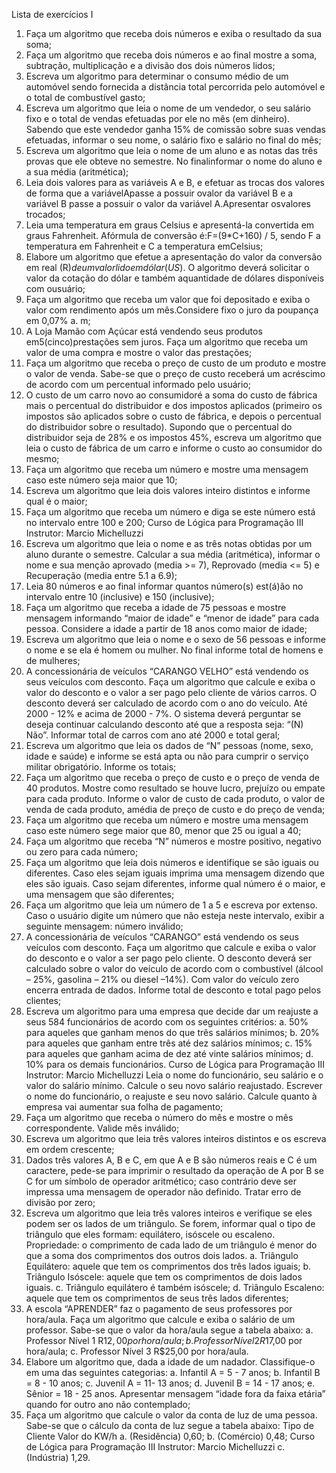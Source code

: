 Lista de exercícios I

1. Faça um algoritmo que receba dois números e exiba o resultado da sua soma;
2. Faça um algoritmo que receba dois números e ao final mostre a soma, subtração, multiplicação e a divisão
   dos dois números lidos;
3. Escreva um algoritmo para determinar o consumo médio de um automóvel sendo fornecida a distância
   total percorrida pelo automóvel e o total de combustível gasto;
4. Escreva um algoritmo que leia o nome de um vendedor, o seu salário fixo e o total de vendas efetuadas
   por ele no mês (em dinheiro). Sabendo que este vendedor ganha 15% de comissão sobre suas vendas
   efetuadas, informar o seu nome, o salário fixo e salário no final do mês;
5. Escreva um algoritmo que leia o nome de um aluno e as notas das três provas que ele obteve no semestre.
   No finalinformar o nome do aluno e a sua média (aritmética);
6. Leia dois valores para as variáveis A e B, e efetuar as trocas dos valores de forma que a variávelApasse a
   possuir ovalor da variável B e a variável B passe a possuir o valor da variável A.Apresentar osvalores
   trocados;
7. Leia uma temperatura em graus Celsius e apresentá-la convertida em graus Fahrenheit. Afórmula de
   conversão é:F=(9*C+160) / 5, sendo F a temperatura em Fahrenheit e C a temperatura emCelsius;
8. Elabore um algoritmo que efetue a apresentação do valor da conversão em real (R$) de um valorlido em
   dólar (US$). O algoritmo deverá solicitar o valor da cotação do dólar e também aquantidade de dólares
   disponíveis com ousuário;
9. Faça um algoritmo que receba um valor que foi depositado e exiba o valor com rendimento após um
   mês.Considere fixo o juro da poupança em 0,07% a. m;
10. A Loja Mamão com Açúcar está vendendo seus produtos em5(cinco)prestações sem juros. Faça um
    algoritmo que receba um valor de uma compra e mostre o valor das prestações;
11. Faça um algoritmo que receba o preço de custo de um produto e mostre o valor de venda. Sabe-se que o
    preço de custo receberá um acréscimo de acordo com um percentual informado pelo usuário;
12. O custo de um carro novo ao consumidoré a soma do custo de fábrica mais o percentual do distribuidor e
    dos impostos aplicados (primeiro os impostos são aplicados sobre o custo de fábrica, e depois o percentual
    do distribuidor sobre o resultado). Supondo que o percentual do distribuidor seja de 28% e os impostos
    45%, escreva um algoritmo que leia o custo de fábrica de um carro e informe o custo ao consumidor do
    mesmo;
13. Faça um algoritmo que receba um número e mostre uma mensagem caso este número seja maior que 10;
14. Escreva um algoritmo que leia dois valores inteiro distintos e informe qual é o maior;
15. Faça um algoritmo que receba um número e diga se este número está no intervalo entre 100 e 200;
    Curso de Lógica para Programação III
    Instrutor: Marcio Michelluzzi
16. Escreva um algoritmo que leia o nome e as três notas obtidas por um aluno durante o semestre. Calcular a
    sua média (aritmética), informar o nome e sua menção aprovado (media >= 7), Reprovado (media <= 5) e
    Recuperação (media entre 5.1 a 6.9);
17. Leia 80 números e ao final informar quantos número(s) est(á)ão no intervalo entre 10 (inclusive) e 150
    (inclusive);
18. Faça um algoritmo que receba a idade de 75 pessoas e mostre mensagem informando “maior de idade” e
    “menor de idade” para cada pessoa. Considere a idade a partir de 18 anos como maior de idade;
19. Escreva um algoritmo que leia o nome e o sexo de 56 pessoas e informe o nome e se ela é homem ou
    mulher. No final informe total de homens e de mulheres;
20. A concessionária de veículos “CARANGO VELHO” está vendendo os seus veículos com desconto. Faça
    um algoritmo que calcule e exiba o valor do desconto e o valor a ser pago pelo cliente de vários carros. O
    desconto deverá ser calculado de acordo com o ano do veículo. Até 2000 - 12% e acima de 2000 - 7%. O
    sistema deverá perguntar se deseja continuar calculando desconto até que a resposta seja: “(N) Não”.
    Informar total de carros com ano até 2000 e total geral;
21. Escreva um algoritmo que leia os dados de “N” pessoas (nome, sexo, idade e saúde) e informe se está apta
    ou não para cumprir o serviço militar obrigatório. Informe os totais;
22. Faça um algoritmo que receba o preço de custo e o preço de venda de 40 produtos. Mostre como resultado
    se houve lucro, prejuízo ou empate para cada produto. Informe o valor de custo de cada produto, o valor
    de venda de cada produto, amédia de preço de custo e do preço de venda;
23. Faça um algoritmo que receba um número e mostre uma mensagem caso este número sege maior que 80,
    menor que 25 ou igual a 40;
24. Faça um algoritmo que receba “N” números e mostre positivo, negativo ou zero para cada número;
25. Faça um algoritmo que leia dois números e identifique se são iguais ou diferentes. Caso eles sejam iguais
    imprima uma mensagem dizendo que eles são iguais. Caso sejam diferentes, informe qual número é o
    maior, e uma mensagem que são diferentes;
26. Faça um algoritmo que leia um número de 1 a 5 e escreva por extenso. Caso o usuário digite um número
    que não esteja neste intervalo, exibir a seguinte mensagem: número inválido;
27. A concessionária de veículos “CARANGO” está vendendo os seus veículos com desconto. Faça um
    algoritmo que calcule e exiba o valor do desconto e o valor a ser pago pelo cliente. O desconto deverá ser
    calculado sobre o valor do veículo de acordo com o combustível (álcool – 25%, gasolina – 21% ou diesel
    –14%). Com valor do veículo zero encerra entrada de dados. Informe total de desconto e total pago pelos
    clientes;
28. Escreva um algoritmo para uma empresa que decide dar um reajuste a seus 584 funcionários de acordo
    com os seguintes critérios:
    a. 50% para aqueles que ganham menos do que três salários mínimos;
    b. 20% para aqueles que ganham entre três até dez salários mínimos;
    c. 15% para aqueles que ganham acima de dez até vinte salários mínimos;
    d. 10% para os demais funcionários.
    Curso de Lógica para Programação III
    Instrutor: Marcio Michelluzzi
    Leia o nome do funcionário, seu salário e o valor do salário mínimo. Calcule o seu novo salário
    reajustado. Escrever o nome do funcionário, o reajuste e seu novo salário. Calcule quanto à empresa
    vai aumentar sua folha de pagamento;
29. Faça um algoritmo que receba o número do mês e mostre o mês correspondente. Valide mês inválido;
30. Escreva um algoritmo que leia três valores inteiros distintos e os escreva em ordem crescente;
31. Dados três valores A, B e C, em que A e B são números reais e C é um caractere, pede-se para imprimir o
    resultado da operação de A por B se C for um símbolo de operador aritmético; caso contrário deve ser
    impressa uma mensagem de operador não definido. Tratar erro de divisão por zero;
32. Escreva um algoritmo que leia três valores inteiros e verifique se eles podem ser os lados de um triângulo.
    Se forem, informar qual o tipo de triângulo que eles formam: equilátero, isóscele ou escaleno.
    Propriedade: o comprimento de cada lado de um triângulo é menor do que a soma dos comprimentos dos
    outros dois lados.
    a. Triângulo Equilátero: aquele que tem os comprimentos dos três lados iguais;
    b. Triângulo Isóscele: aquele que tem os comprimentos de dois lados iguais.
    c. Triângulo equilátero é também isóscele;
    d. Triângulo Escaleno: aquele que tem os comprimentos de seus três lados diferentes;
33. A escola “APRENDER” faz o pagamento de seus professores por hora/aula. Faça um algoritmo que
    calcule e exiba o salário de um professor. Sabe-se que o valor da hora/aula segue a tabela abaixo:
    a. Professor Nível 1 R$12,00 por hora/aula;
    b. Professor Nível 2 R$17,00 por hora/aula;
    c. Professor Nível 3 R$25,00 por hora/aula.
34. Elabore um algoritmo que, dada a idade de um nadador. Classifique-o em uma das seguintes categorias:
    a. Infantil A = 5 - 7 anos;
    b. Infantil B = 8 - 10 anos;
    c. Juvenil A = 11- 13 anos;
    d. Juvenil B = 14 - 17 anos;
    e. Sênior = 18 - 25 anos.
    Apresentar mensagem “idade fora da faixa etária” quando for outro ano não contemplado;
35. Faça um algoritmo que calcule o valor da conta de luz de uma pessoa. Sabe-se que o cálculo da conta de
    luz segue a tabela abaixo:
    Tipo de Cliente Valor do KW/h
    a. (Residência) 0,60;
    b. (Comércio) 0,48;
    Curso de Lógica para Programação III
    Instrutor: Marcio Michelluzzi
    c. (Indústria) 1,29.